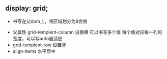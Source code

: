 ## display: grid;

* 书写在父dom上，将区域划分为9宫格

- 父属性  grid-templent-column 设置横  可以书写多个值 每个值对应每一列的宽度，可以写auto自适应
- grid-templent-row  设置竖
- align-items 水平居中